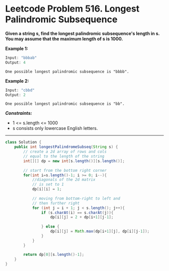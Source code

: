 # Leetcode Problem 516. Longest Palindromic Subsequence

**Given a string s, find the longest palindromic subsequence's length in s. You may assume that the maximum length of s is 1000.**

**Example 1:**

```java
Input: "bbbab"
Output: 4
```

`One possible longest palindromic subsequence is "bbbb".`

**Example 2:**

```java
Input: "cbbd"
Output: 2
```

`One possible longest palindromic subsequence is "bb".`

***Constraints:***

- 1 <= s.length <= 1000
- s consists only lowercase English letters.

---

```java
class Solution {
    public int longestPalindromeSubseq(String s) {
        // create a 2d array of rows and cols
        // equal to the length of the string
        int[][] dp = new int[s.length()][s.length()];
        
        // start from the bottom right corner
        for(int i=s.length()-1; i >= 0; i--){
            //diagonals of the 2d matrix
            // is set to 1
            dp[i][i] = 1;
            
            // moving from bottom-right to left and 
            // then further right
            for (int j = i + 1; j < s.length(); j++){
                if (s.charAt(i) == s.charAt(j)){
                    dp[i][j] = 2 + dp[i+1][j-1];
                    
                } else {
                    dp[i][j] = Math.max(dp[i+1][j], dp[i][j-1]);
                }
            }
        }
        
        return dp[0][s.length()-1];
    }
}

```
